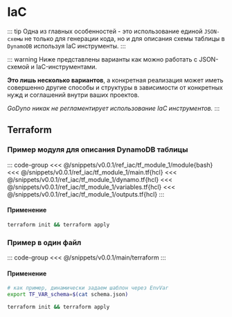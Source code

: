# IaC
::: tip
Одна из главных особенностей - это использование единой `JSON-схемы` не только для генерации кода, но и для описания схемы таблицы в `DynamoDB` используя IaC инструменты.
:::

::: warning
Ниже представлены варианты как можно работать с JSON-схемой и IaC-инструментами.

**Это лишь несколько вариантов**, а конкретная реализация может иметь совершенно другие способы и структуры в зависимости от конкретных нужд и соглашений внутри ваших проектов.

_GoDyno никак не регламентирует использование IaC инструментов._
:::

## Terraform
### Пример модуля для описания DynamoDB таблицы
::: code-group
<<< @/snippets/v0.0.1/ref_iac/tf_module_1/module{bash}
<<< @/snippets/v0.0.1/ref_iac/tf_module_1/main.tf{hcl}
<<< @/snippets/v0.0.1/ref_iac/tf_module_1/dynamo.tf{hcl}
<<< @/snippets/v0.0.1/ref_iac/tf_module_1/variables.tf{hcl}
<<< @/snippets/v0.0.1/ref_iac/tf_module_1/outputs.tf{hcl}
:::

#### Применение
```bash
terraform init && terraform apply
```

### Пример в один файл
::: code-group
<<< @/snippets/v0.0.1/main/terraform
:::

#### Применение
```bash
# как пример, динамически задаем шаблон через EnvVar
export TF_VAR_schema=$(cat schema.json)

terraform init && terraform apply
```
